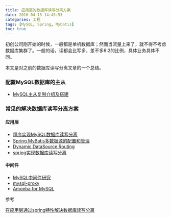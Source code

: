 ```yaml
---
title: 应用层的数据库读写分离方案
date: 2016-04-15 14:45:53
categories: 工程
tags: [MySQL, Spring, Mybatis]
toc: true
---
```


初创公司刚开始的时候，一般都是单机数据库；然而当流量上来了，就不得不考虑数据库集群了。一般的话，读都会比写多，差不多8:2的比例，具体业务具体不同。

本文是对之前的数据库读写分离文章的一个总结。

### 配置MySQL数据库的主从

* [MySQL主从复制介绍及搭建](/2016/04/08/mysql-master-slave-replication/)
 
### 常见的解决数据库读写分离方案

#### 应用层

* [程序实现MySQL数据库读写分离](/2016/01/13/spring-mybatis-mysql-seperate-master-and-slave/)
* [Spring MyBatis多数据源的配置和管理](/2016/04/14/spring-mybatis-mysql-multiply-data-source/)
* [Dynamic DataSource Routing](https://spring.io/blog/2007/01/23/dynamic-datasource-routing)
* [spring实现数据库读写分离](http://neoremind.net/2011/06/spring实现数据库读写分离)
 
#### 中间件

* [MySQL中间件研究](http://www.guokr.com/blog/475765/)
* [mysql-proxy](http://hi.baidu.com/geshuai2008/item/0ded5389c685645f850fab07)
* [Amoeba for MySQL](https://segmentfault.com/a/1190000003767988)

参考

[在应用层通过spring特性解决数据库读写分离](http://jinnianshilongnian.iteye.com/blog/1720618)